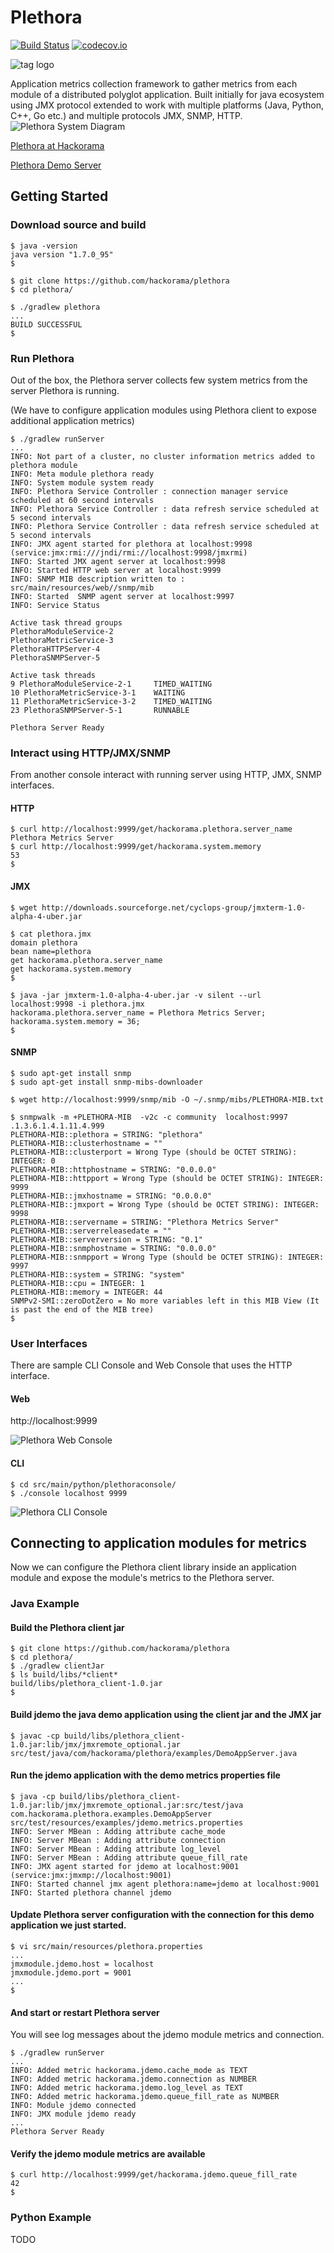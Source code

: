 Plethora
====

[![Build Status](https://travis-ci.org/hackorama/plethora.svg?branch=master)](https://travis-ci.org/hackorama/plethora)
[![codecov.io](https://codecov.io/github/hackorama/plethora/coverage.svg?branch=master)](https://codecov.io/github/hackorama/plethora?branch=master)

![tag logo](https://github.com/hackorama/plethora/blob/master/src/main/resources/web/img/logo.png)

Application metrics collection framework to gather metrics from each module of a distributed polyglot application.
Built initially for java ecosystem using JMX protocol extended to work with multiple platforms (Java, Python, C++, Go etc.) and multiple protocols JMX, SNMP, HTTP. 
![Plethora System Diagram](https://github.com/hackorama/plethora/blob/master/doc/images/plethora-system-diagram.png)

[Plethora at Hackorama](http://plethora.hackorama.com/)

[Plethora Demo Server](http://hackorama.com:9999/)

## Getting Started

### Download source and build 

    $ java -version
    java version "1.7.0_95"
    $

    $ git clone https://github.com/hackorama/plethora
    $ cd plethora/

    $ ./gradlew plethora
    ...
    BUILD SUCCESSFUL
    $

### Run Plethora 

Out of the box, the Plethora server collects few system metrics from the server Plethora is running.

(We have to configure application modules using Plethora client to expose additional application metrics)

    $ ./gradlew runServer
    ...
    INFO: Not part of a cluster, no cluster information metrics added to plethora module
    INFO: Meta module plethora ready
    INFO: System module system ready
    INFO: Plethora Service Controller : connection manager service scheduled at 60 second intervals
    INFO: Plethora Service Controller : data refresh service scheduled at 5 second intervals
    INFO: Plethora Service Controller : data refresh service scheduled at 5 second intervals
    INFO: JMX agent started for plethora at localhost:9998 (service:jmx:rmi:///jndi/rmi://localhost:9998/jmxrmi)
    INFO: Started JMX agent server at localhost:9998
    INFO: Started HTTP web server at localhost:9999
    INFO: SNMP MIB description written to : src/main/resources/web//snmp/mib
    INFO: Started  SNMP agent server at localhost:9997
    INFO: Service Status
    
    Active task thread groups
    PlethoraModuleService-2
    PlethoraMetricService-3
    PlethoraHTTPServer-4
    PlethoraSNMPServer-5
    
    Active task threads
    9 PlethoraModuleService-2-1     TIMED_WAITING
    10 PlethoraMetricService-3-1    WAITING
    11 PlethoraMetricService-3-2    TIMED_WAITING
    23 PlethoraSNMPServer-5-1       RUNNABLE
    
    Plethora Server Ready


### Interact using HTTP/JMX/SNMP

From another console interact with running server using HTTP, JMX, SNMP interfaces.

#### HTTP

    $ curl http://localhost:9999/get/hackorama.plethora.server_name
    Plethora Metrics Server
    $ curl http://localhost:9999/get/hackorama.system.memory
    53
    $

#### JMX

    $ wget http://downloads.sourceforge.net/cyclops-group/jmxterm-1.0-alpha-4-uber.jar

    $ cat plethora.jmx
    domain plethora
    bean name=plethora
    get hackorama.plethora.server_name
    get hackorama.system.memory
    $

    $ java -jar jmxterm-1.0-alpha-4-uber.jar -v silent --url localhost:9998 -i plethora.jmx
    hackorama.plethora.server_name = Plethora Metrics Server;
    hackorama.system.memory = 36;
    $

#### SNMP

    $ sudo apt-get install snmp
    $ sudo apt-get install snmp-mibs-downloader

    $ wget http://localhost:9999/snmp/mib -O ~/.snmp/mibs/PLETHORA-MIB.txt

    $ snmpwalk -m +PLETHORA-MIB  -v2c -c community  localhost:9997 .1.3.6.1.4.1.11.4.999
    PLETHORA-MIB::plethora = STRING: "plethora"
    PLETHORA-MIB::clusterhostname = ""
    PLETHORA-MIB::clusterport = Wrong Type (should be OCTET STRING): INTEGER: 0
    PLETHORA-MIB::httphostname = STRING: "0.0.0.0"
    PLETHORA-MIB::httpport = Wrong Type (should be OCTET STRING): INTEGER: 9999
    PLETHORA-MIB::jmxhostname = STRING: "0.0.0.0"
    PLETHORA-MIB::jmxport = Wrong Type (should be OCTET STRING): INTEGER: 9998
    PLETHORA-MIB::servername = STRING: "Plethora Metrics Server"
    PLETHORA-MIB::serverreleasedate = ""
    PLETHORA-MIB::serverversion = STRING: "0.1"
    PLETHORA-MIB::snmphostname = STRING: "0.0.0.0"
    PLETHORA-MIB::snmpport = Wrong Type (should be OCTET STRING): INTEGER: 9997
    PLETHORA-MIB::system = STRING: "system"
    PLETHORA-MIB::cpu = INTEGER: 1
    PLETHORA-MIB::memory = INTEGER: 44
    SNMPv2-SMI::zeroDotZero = No more variables left in this MIB View (It is past the end of the MIB tree)
    $


### User Interfaces

There are sample CLI Console and Web Console that uses the HTTP interface.

#### Web

http://localhost:9999 

![Plethora Web Console](https://github.com/hackorama/plethora/blob/master/doc/images/plethora-web-console.png)

#### CLI

    $ cd src/main/python/plethoraconsole/
    $ ./console localhost 9999

![Plethora CLI Console](https://github.com/hackorama/plethora/blob/master/doc/images/plethora-cli-console.png)

## Connecting to application modules for metrics

Now we can configure the Plethora client library inside an application module and expose the module's metrics to the Plethora server.

### Java Example

#### Build the Plethora client jar

    $ git clone https://github.com/hackorama/plethora
    $ cd plethora/
    $ ./gradlew clientJar
    $ ls build/libs/*client*
    build/libs/plethora_client-1.0.jar
    $

#### Build jdemo the java demo application using the client jar and the JMX jar

    $ javac -cp build/libs/plethora_client-1.0.jar:lib/jmx/jmxremote_optional.jar src/test/java/com/hackorama/plethora/examples/DemoAppServer.java

#### Run the jdemo application with the demo metrics properties file

    $ java -cp build/libs/plethora_client-1.0.jar:lib/jmx/jmxremote_optional.jar:src/test/java com.hackorama.plethora.examples.DemoAppServer src/test/resources/examples/jdemo.metrics.properties
    INFO: Server MBean : Adding attribute cache_mode
    INFO: Server MBean : Adding attribute connection
    INFO: Server MBean : Adding attribute log_level
    INFO: Server MBean : Adding attribute queue_fill_rate
    INFO: JMX agent started for jdemo at localhost:9001 (service:jmx:jmxmp://localhost:9001)
    INFO: Started channel jmx agent plethora:name=jdemo at localhost:9001
    INFO: Started plethora channel jdemo

#### Update Plethora server configuration with the connection for this demo application we just started.

    $ vi src/main/resources/plethora.properties
    ...
    jmxmodule.jdemo.host = localhost
    jmxmodule.jdemo.port = 9001
    ...
    $

#### And start or restart Plethora server

You will see log messages about the jdemo module metrics and connection.

    $ ./gradlew runServer
    ...
    INFO: Added metric hackorama.jdemo.cache_mode as TEXT
    INFO: Added metric hackorama.jdemo.connection as NUMBER
    INFO: Added metric hackorama.jdemo.log_level as TEXT
    INFO: Added metric hackorama.jdemo.queue_fill_rate as NUMBER
    INFO: Module jdemo connected
    INFO: JMX module jdemo ready
    ...
    Plethora Server Ready

#### Verify the jdemo module metrics are available

    $ curl http://localhost:9999/get/hackorama.jdemo.queue_fill_rate
    42
    $


### Python Example

TODO 
